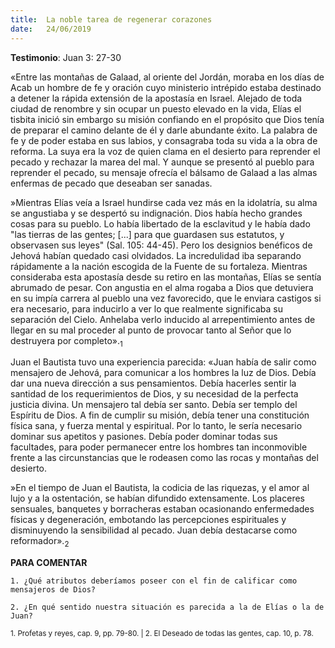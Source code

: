 ```yaml
---
title:  La noble tarea de regenerar corazones 
date:   24/06/2019
---
```


**Testimonio**: Juan 3: 27-30 

«Entre las montañas de Galaad, al oriente del Jordán, moraba en los días de Acab un hombre de fe y oración cuyo ministerio intrépido estaba destinado a detener la rápida extensión de la apostasía en Israel. Alejado de toda ciudad de renombre y sin ocupar un puesto elevado en la vida, Elías el tisbita inició sin embargo su misión confiando en el propósito que Dios tenía de preparar el camino delante de él y darle abundante éxito. La palabra de fe y de poder estaba en sus labios, y consagraba toda su vida a la obra de reforma. La suya era la voz de quien clama en el desierto para reprender el pecado y rechazar la marea del mal. Y aunque se presentó al pueblo para reprender el pecado, su mensaje ofrecía el bálsamo de Galaad a las almas enfermas de pecado que deseaban ser sanadas. 

»Mientras Elías veía a Israel hundirse cada vez más en la idolatría, su alma se angustiaba y se despertó su indignación. Dios había hecho grandes cosas para su pueblo. Lo había libertado de la esclavitud y le había dado "las tierras de las gentes; [...] para que guardasen sus estatutos, y observasen sus leyes" (Sal. 105: 44-45). Pero los designios benéficos de Jehová habían quedado casi olvidados. La incredulidad iba separando rápidamente a la nación escogida de la Fuente de su fortaleza. Mientras consideraba esta apostasía desde su retiro en las montañas, Elías se sentía abrumado de pesar. Con angustia en el alma rogaba a Dios que detuviera en su impía carrera al pueblo una vez favorecido, que le enviara castigos si era necesario, para inducirlo a ver lo que realmente significaba su separación del Cielo. Anhelaba verlo inducido al arrepentimiento antes de llegar en su mal proceder al punto de provocar tanto al Señor que lo destruyera por completo».<sub>1</sub>

Juan el Bautista tuvo una experiencia parecida: «Juan había de salir como mensajero de Jehová, para comunicar a los hombres la luz de Dios. Debía dar una nueva dirección a sus pensamientos. Debía hacerles sentir la santidad de los requerimientos de Dios, y su necesidad de la perfecta justicia divina. Un mensajero tal debía ser santo. Debía ser templo del Espíritu de Dios. A fin de cumplir su misión, debía tener una constitución física sana, y fuerza mental y espiritual. Por lo tanto, le sería necesario dominar sus apetitos y pasiones. Debía poder dominar todas sus facultades, para poder permanecer entre los hombres tan inconmovible frente a las circunstancias que le rodeasen como las rocas y montañas del desierto. 

»En el tiempo de Juan el Bautista, la codicia de las riquezas, y el amor al lujo y a la ostentación, se habían difundido extensamente. Los placeres sensuales, banquetes y borracheras estaban ocasionando enfermedades físicas y degeneración, embotando las percepciones espirituales y disminuyendo la sensibilidad al pecado. Juan debía destacarse como reformador».<sub>2</sub>

**PARA COMENTAR** 

`1. ¿Qué atributos deberíamos poseer con el fin de calificar como mensajeros de Dios?`

`2. ¿En qué sentido nuestra situación es parecida a la de Elías o la de Juan?`

<sub>1. Profetas y reyes, cap. 9, pp. 79-80. | 2. El Deseado de todas las gentes, cap. 10, p. 78.</sub>